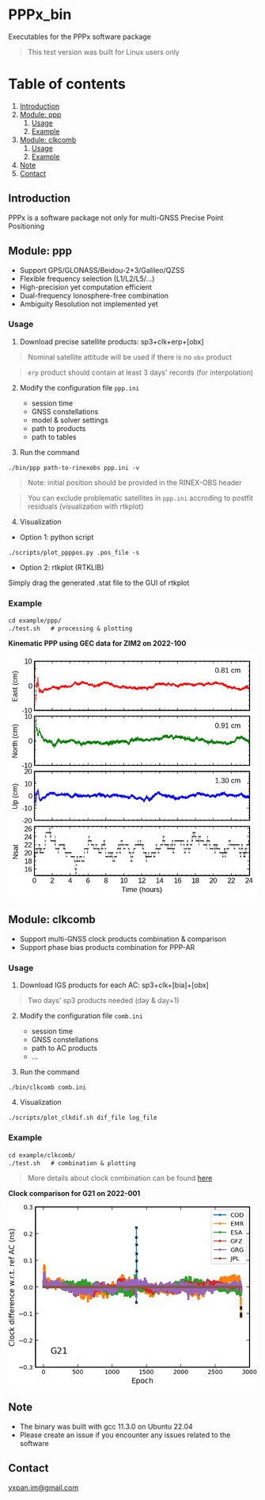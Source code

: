 # PPPx_bin

Executables for the PPPx software package

> This test version was built for Linux users only


# Table of contents
1. [Introduction](#introduction)
2. [Module: ppp](#module_ppp)
    1. [Usage](#usage_ppp)
    2. [Example](#example_ppp)
3. [Module: clkcomb](#module_clkcomb)
    1. [Usage](#usage_clkcomb)
    2. [Example](#example_clkcomb)
4. [Note](#note)
5. [Contact](#contact)


## Introduction <a name="introduction"></a>

PPPx is a software package not only for multi-GNSS Precise Point Positioning


## Module: ppp <a name="module_ppp"></a>

- Support GPS/GLONASS/Beidou-2+3/Galileo/QZSS
- Flexible frequency selection (L1/L2/L5/...)
- High-precision yet computation efficient
- Dual-frequency Ionosphere-free combination
- Ambiguity Resolution not implemented yet

### Usage <a name="usage_ppp"></a>

1. Download precise satellite products: sp3+clk+erp+[obx]

> Nominal satellite attitude will be used if there is no `obx` product

> `erp` product should contain at least 3 days' records (for interpolation)

2. Modify the configuration file `ppp.ini`
    - session time
    - GNSS constellations
    - model & solver settings
    - path to products
    - path to tables

3. Run the command

```
./bin/ppp path-to-rinexobs ppp.ini -v
```

> Note: initial position should be provided in the RINEX-OBS header

> You can exclude problematic satellites in `ppp.ini` accroding to postfit residuals (visualization with rtkplot)

4. Visualization

- Option 1: python script

```
./scripts/plot_ppppos.py .pos_file -s
```

- Option 2: rtkplot (RTKLIB)

Simply drag the generated .stat file to the GUI of rtkplot

### Example <a name="example_ppp"></a>

```
cd example/ppp/
./test.sh   # processing & plotting
```

**Kinematic PPP using GEC data for ZIM2 on 2022-100**

<img src="example/ppp/ZIM200CHE_R_20221000000_01D_30S_MO.png" width="600">

## Module: clkcomb <a name="module_clkcomb"></a>

- Support multi-GNSS clock products combination & comparison
- Support phase bias products combination for PPP-AR

### Usage <a name="usage_clkcomb"></a>

1. Download IGS products for each AC: sp3+clk+[bia]+[obx]

> Two days' sp3 products needed (day & day+1)

2. Modify the configuration file `comb.ini`
    - session time
    - GNSS constellations
    - path to AC products
    - ...

3. Run the command

```
./bin/clkcomb comb.ini
```

4. Visualization

```
./scripts/plot_clkdif.sh dif_file log_file
```

### Example <a name="example_clkcomb"></a>

```
cd example/clkcomb/
./test.sh   # combination & plotting
```

> More details about clock combination can be found [here](https://doi.org/10.27379/d.cnki.gwhdu.2021.000240)

**Clock comparison for G21 on 2022-001**

<img src="example/clkcomb/G21.png" width="600">


## Note <a name="note"></a>

- The binary was built with gcc 11.3.0 on Ubuntu 22.04
- Please create an issue if you encounter any issues related to the software


## Contact <a name="contact"></a>

yxpan.im@gmail.com
